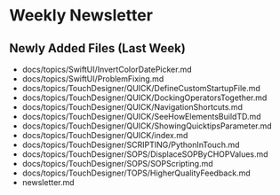 # Weekly Newsletter
## Newly Added Files (Last Week)
- docs/topics/SwiftUI/InvertColorDatePicker.md
- docs/topics/SwiftUI/ProblemFixing.md
- docs/topics/TouchDesigner/QUICK/DefineCustomStartupFile.md
- docs/topics/TouchDesigner/QUICK/DockingOperatorsTogether.md
- docs/topics/TouchDesigner/QUICK/NavigationShortcuts.md
- docs/topics/TouchDesigner/QUICK/SeeHowElementsBuildTD.md
- docs/topics/TouchDesigner/QUICK/ShowingQuicktipsParameter.md
- docs/topics/TouchDesigner/QUICK/index.md
- docs/topics/TouchDesigner/SCRIPTING/PythonInTouch.md
- docs/topics/TouchDesigner/SOPS/DisplaceSOPByCHOPValues.md
- docs/topics/TouchDesigner/SOPS/SOPScripting.md
- docs/topics/TouchDesigner/TOPS/HigherQualityFeedback.md
- newsletter.md
